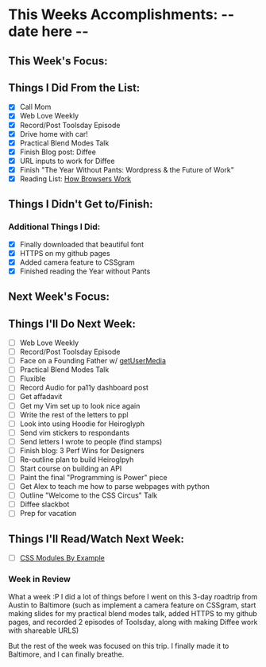 # This Weeks Accomplishments: -- date here --

## This Week's Focus:

## Things I Did From the List:

- [x] Call Mom
- [x] Web Love Weekly
- [x] Record/Post Toolsday Episode
- [x] Drive home with car!
- [x] Practical Blend Modes Talk
- [x] Finish Blog post: Diffee
- [x] URL inputs to work for Diffee
- [x] Finish "The Year Without Pants: Wordpress & the Future of Work"
- [x] Reading List: [How Browsers Work](http://www.html5rocks.com/en/tutorials/internals/howbrowserswork/)

## Things I Didn't Get to/Finish:

### Additional Things I Did:

- [x] Finally downloaded that beautiful font
- [x] HTTPS on my github pages
- [x] Added camera feature to CSSgram
- [x] Finished reading the Year without Pants

## Next Week's Focus:

## Things I'll Do Next Week:

- [ ] Web Love Weekly
- [ ] Record/Post Toolsday Episode
- [ ] Face on a Founding Father w/ [getUserMedia](http://blog.teamtreehouse.com/accessing-the-device-camera-with-getusermedia)
- [ ] Practical Blend Modes Talk
- [ ] Fluxible
- [ ] Record Audio for pa11y dashboard post
- [ ] Get affadavit
- [ ] Get my Vim set up to look nice again
- [ ] Write the rest of the letters to ppl
- [ ] Look into using Hoodie for Heiroglyph
- [ ] Send vim stickers to respondants
- [ ] Send letters I wrote to people (find stamps)
- [ ] Finish blog: 3 Perf Wins for Designers
- [ ] Re-outline plan to build Heiroglpyh
- [ ] Start course on building an API
- [ ] Paint the final "Programming is Power" piece
- [ ] Get Alex to teach me how to parse webpages with python
- [ ] Outline "Welcome to the CSS Circus" Talk
- [ ] Diffee slackbot
- [ ] Prep for vacation

## Things I'll Read/Watch Next Week:

- [ ] [CSS Modules By Example](http://andrewhfarmer.com/css-modules-by-example/)

### Week in Review

What a week :P I did a lot of things before I went on this 3-day roadtrip from Austin to Baltimore (such as implement a camera feature on CSSgram, start making slides for my practical blend modes talk, added HTTPS to my github pages, and recorded 2 episodes of Toolsday, along with making Diffee work with shareable URLS)

But the rest of the week was focused on this trip. I finally made it to Baltimore, and I can finally breathe.
